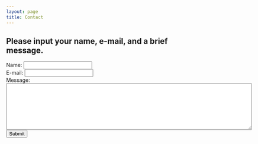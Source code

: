 ```yaml
---
layout: page
title: Contact
---
```


## Please input your name, e-mail, and a brief message.

<form action="https://getsimpleform.com/messages?form_api_token=d3b7abd0ea1e22bed6828f915b7367cb" method="post">
  <!-- the redirect_to is optional, the form will redirect to the referrer on submission -->
  <input type='hidden' name='redirect_to' value='https://dlibatique.github.io/thank-you' />
  <!-- all your input fields here.... -->
  Name: <input type='text' name='name'><br>
  E-mail: <input type='email' name='email'><br>
  Message:<br><textarea name='message' rows="8" cols="80"></textarea><br>
  <input type='submit' value='Submit' />
</form>
